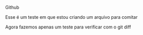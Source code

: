 

Github

Esse é um teste em que estou criando um arquivo para comitar

Agora fazemos apenas um teste para verificar com o git diff 
